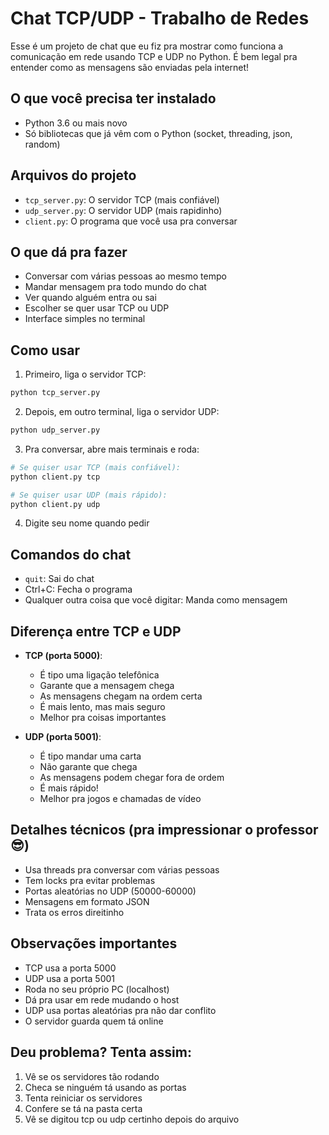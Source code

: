 # Chat TCP/UDP - Trabalho de Redes

Esse é um projeto de chat que eu fiz pra mostrar como funciona a comunicação em rede usando TCP e UDP no Python. É bem legal pra entender como as mensagens são enviadas pela internet!

## O que você precisa ter instalado

- Python 3.6 ou mais novo
- Só bibliotecas que já vêm com o Python (socket, threading, json, random)

## Arquivos do projeto

- `tcp_server.py`: O servidor TCP (mais confiável)
- `udp_server.py`: O servidor UDP (mais rapidinho)
- `client.py`: O programa que você usa pra conversar

## O que dá pra fazer

- Conversar com várias pessoas ao mesmo tempo
- Mandar mensagem pra todo mundo do chat
- Ver quando alguém entra ou sai
- Escolher se quer usar TCP ou UDP
- Interface simples no terminal

## Como usar

1. Primeiro, liga o servidor TCP:
```bash
python tcp_server.py
```

2. Depois, em outro terminal, liga o servidor UDP:
```bash
python udp_server.py
```

3. Pra conversar, abre mais terminais e roda:
```bash
# Se quiser usar TCP (mais confiável):
python client.py tcp

# Se quiser usar UDP (mais rápido):
python client.py udp
```

4. Digite seu nome quando pedir

## Comandos do chat

- `quit`: Sai do chat
- Ctrl+C: Fecha o programa
- Qualquer outra coisa que você digitar: Manda como mensagem

## Diferença entre TCP e UDP 

- **TCP (porta 5000)**: 
  - É tipo uma ligação telefônica
  - Garante que a mensagem chega
  - As mensagens chegam na ordem certa
  - É mais lento, mas mais seguro
  - Melhor pra coisas importantes

- **UDP (porta 5001)**:
  - É tipo mandar uma carta
  - Não garante que chega
  - As mensagens podem chegar fora de ordem
  - É mais rápido!
  - Melhor pra jogos e chamadas de vídeo

## Detalhes técnicos (pra impressionar o professor 😎)

- Usa threads pra conversar com várias pessoas
- Tem locks pra evitar problemas
- Portas aleatórias no UDP (50000-60000)
- Mensagens em formato JSON
- Trata os erros direitinho

## Observações importantes

- TCP usa a porta 5000
- UDP usa a porta 5001
- Roda no seu próprio PC (localhost)
- Dá pra usar em rede mudando o host
- UDP usa portas aleatórias pra não dar conflito
- O servidor guarda quem tá online

## Deu problema? Tenta assim:

1. Vê se os servidores tão rodando
2. Checa se ninguém tá usando as portas
3. Tenta reiniciar os servidores
4. Confere se tá na pasta certa
5. Vê se digitou tcp ou udp certinho depois do arquivo